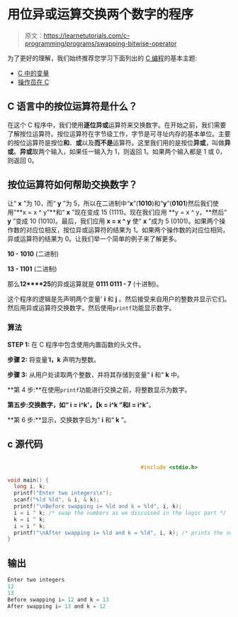 # 用位异或运算交换两个数字的程序

> 原文：<https://learnetutorials.com/c-programming/programs/swapping-bitwise-operator>

为了更好的理解，我们始终推荐您学习下面列出的 [C 编程](../ "C programming")的基本主题:

*   [C 中的变量](../../c-programming/variables)
*   [操作员在 C](../../c-programming/operators)

## C 语言中的按位运算符是什么？

在这个 C 程序中，我们使用**逐位异或**运算符来交换数字。在开始之前，我们需要了解按位运算符。按位运算符在字节级工作，字节是可寻址内存的基本单位。主要的按位运算符是按位**和**、**或**以及**而不是**运算符。这里我们用的是按位**异或**，叫做**异或**。**异或**取两个输入，如果任一输入为 1，则返回 1。如果两个输入都是 1 或 0，则返回 0。

## 按位运算符如何帮助交换数字？

让“ **x** ”为 10，而“ **y** ”为 5，所以在二进制中“**x**”(**1010**)和“**y**”(**0101**)然后我们使用“**x = x ^ y”**和“ **x** ”现在变成 15 (1111)。现在我们应用 **y = x ^ y，**然后“ **y** ”变成 10 (1010)。最后，我们应用 **x = x ^ y** 使“ **x** ”成为 5 (0101)。如果两个操作数的对应位相反，按位异或运算符的结果为 1。如果两个操作数的对应位相同，异或运算符的结果为 0。让我们举一个简单的例子来了解更多。

**10 - 1010** (二进制)

**13 - 1101** (二进制)

那么**12****25**的异或运算就是 **0111 0111 - 7** (十进制)。

这个程序的逻辑是先声明两个变量' **i** 和 **j** 。然后接受来自用户的整数并显示它们。然后用异或运算符交换数字。然后使用`printf`功能显示数字。

### 算法

**STEP 1:** 在 C 程序中包含使用内置函数的头文件。

**步骤 2:** 将变量‘**I，k** 声明为整数。

**步骤 3:** 从用户处读取两个整数，并将其存储到变量“ **i** 和“ **k** 中。

**第 4 步:**在使用`printf`功能进行交换之前，将整数显示为数字。

**第五步:**交换数字，如“ **i = i^k'，【k = i^k** ”和**I = i^k**”。

**第 6 步:**显示，交换数字后为“ **i** 和“ **k** ”。

## c 源代码

```c

                                          #include <stdio.h>

void main() {
  long i, k;
  printf("Enter two integers\n");
  scanf("%ld %ld", & i, & k);
  printf("\nBefore swapping i= %ld and k = %ld", i, k);
  i = i ^ k; /* swap the numbers as we discussed in the logic part */
  k = i ^ k;
  i = i ^ k;
  printf("\nAfter swapping i= %ld and k = %ld", i, k); /* prints the swapped numbers */
}

```

## 输出

```c
Enter two integers
12
13
Before swapping i= 12 and k = 13
After swapping i= 13 and k = 12
```